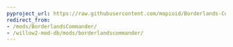```yaml
---
pyproject_url: https://raw.githubusercontent.com/mopioid/Borderlands-Commander/refs/heads/master/Commander/pyproject.toml
redirect_from:
- /mods/BorderlandsCommander/
- /willow2-mod-db/mods/borderlandscommander/
---
```

